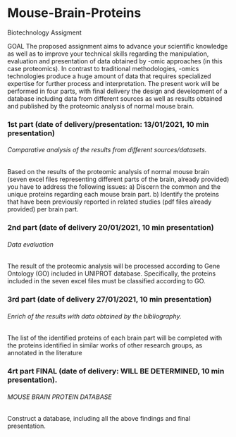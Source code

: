 # Mouse-Brain-Proteins
Biotechnology Assigment

GOAL
The proposed assignment aims to advance your scientific knowledge as well as to improve your technical skills regarding the manipulation, evaluation and presentation of data obtained by -omic approaches (in this case proteomics). In contrast to traditional methodologies,          -omics technologies produce a huge amount of data that requires specialized expertise for further process and interpretation. The present work will be performed in four parts, with final delivery the design and development of a database including data from different sources as well as results obtained and published by the proteomic analysis of normal mouse brain.

### 1st part (date of delivery/presentation: 13/01/2021, 10 min presentation)
###### Comparative analysis of the results from different sources/datasets.
Based on the results of the proteomic analysis of normal mouse brain (seven excel files representing different parts of the brain, already provided) you have to address the following issues:
a) Discern the common and the unique proteins regarding each mouse brain part.
b) Identify the proteins that have been previously reported in related studies (pdf files already provided) per brain part.

### 2nd part (date of delivery 20/01/2021, 10 min presentation)
###### Data evaluation
The result of the proteomic analysis will be processed according to Gene Ontology (GO) included in UNIPROT database. Specifically, the proteins included in the seven excel files must be classified according to GO.

### 3rd part (date of delivery 27/01/2021, 10 min presentation)
###### Enrich of the results with data obtained by the bibliography.
The list of the identified proteins of each brain part will be completed with the proteins identified in similar works of other research groups, as annotated in the literature


### 4rt part FINAL (date of delivery: WILL BE DETERMINED, 10 min presentation).
###### MOUSE BRAIN PROTEIN DATABASE
Construct a database, including all the above findings and final presentation.
